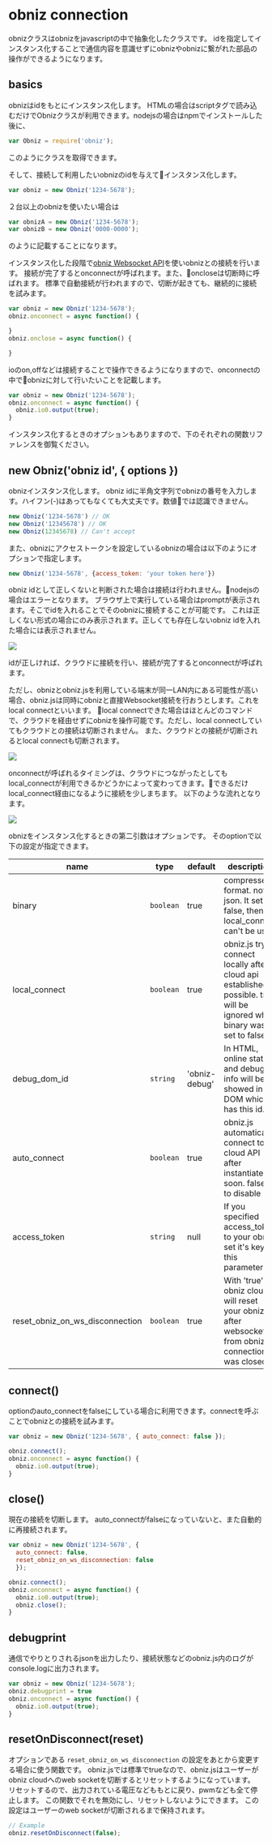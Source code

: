# obniz connection

obnizクラスはobnizをjavascriptの中で抽象化したクラスです。
idを指定してインスタンス化することで通信内容を意識せずにobnizやobnizに繋がれた部品の操作ができるようになります。

## basics

obnizはidをもとにインスタンス化します。
HTMLの場合はscriptタグで読み込むだけでObnizクラスが利用できます。nodejsの場合はnpmでインストールした後に、

```javascript
var Obniz = require('obniz');
```
このようにクラスを取得できます。

そして、接続して利用したいobnizのidを与えてインスタンス化します。
```javascript
var obniz = new Obniz('1234-5678');
```
２台以上のobnizを使いたい場合は
```javascript
var obnizA = new Obniz('1234-5678');
var obnizB = new Obniz('0000-0000');
```
のように記載することになります。

インスタンス化した段階で[obniz Websocket API](https://obniz.io/doc/about_obniz_api)を使いobnizとの接続を行います。
接続が完了するとonconnectが呼ばれます。また、oncloseは切断時に呼ばれます。
標準で自動接続が行われますので、切断が起きても、継続的に接続を試みます。

```javascript
var obniz = new Obniz('1234-5678');
obniz.onconnect = async function() {

}
obniz.onclose = async function() {

}
```

ioのon,offなどは接続することで操作できるようになりますので、onconnectの中でobnizに対して行いたいことを記載します。

```javascript
var obniz = new Obniz('1234-5678');
obniz.onconnect = async function() {
  obniz.io0.output(true);
}
```

インスタンス化するときのオプションもありますので、下のそれぞれの関数リファレンスを御覧ください。

## new Obniz('obniz id', { options })

obnizインスタンス化します。
obniz idに半角文字列でobnizの番号を入力します。ハイフン(-)はあってもなくても大丈夫です。数値では認識できません。

```javascript
new Obniz('1234-5678') // OK
new Obniz('12345678') // OK
new Obniz(12345678) // Can't accept
```

また、obnizにアクセストークンを設定しているobnizの場合は以下のようにオプションで指定します。

```javascript
new Obniz('1234-5678', {access_token: 'your token here'})
```

obniz idとして正しくないと判断された場合は接続は行われません。nodejsの場合はエラーとなります。
ブラウザ上で実行している場合はpromptが表示されます。そこでidを入れることでそのobnizに接続することが可能です。
これは正しくない形式の場合にのみ表示されます。正しくても存在しないobniz idを入れた場合には表示されません。

![](images/obniz_prompt.png)

idが正しければ、クラウドに接続を行い、接続が完了するとonconnectが呼ばれます。

ただし、obnizとobniz.jsを利用している端末が同一LAN内にある可能性が高い場合、obniz.jsは同時にobnizと直接Websocket接続を行おうとします。これをlocal connectといいます。
local connectできた場合はほとんどのコマンドで、クラウドを経由せずにobnizを操作可能です。ただし、local connectしていてもクラウドとの接続は切断されません。
また、クラウドとの接続が切断されるとlocal connectも切断されます。

![](images/local_connect.png)

onconnectが呼ばれるタイミングは、クラウドにつながったとしてもlocal_connectが利用できるかどうかによって変わってきます。できるだけlocal_connect経由になるように接続を少しまちます。
以下のような流れとなります。

![](images/onconnect_flow.png)

obnizをインスタンス化するときの第二引数はオプションです。
そのoptionで以下の設定が指定できます。

name | type | default | description
--- | --- | --- | ---
binary | `boolean` | true | compressed format. not json. It set to false, then local_connect can't be used
local_connect | `boolean` | true | obniz.js try to connect locally after cloud api established if possible. true will be ignored when binary was set to false
debug_dom_id | `string` | 'obniz-debug' | In HTML, online status and debug info will be showed in DOM which has this id.
auto_connect | `boolean` | true | obniz.js automatically connect to cloud API after instantiate soon. falset to disable it.
access_token | `string` | null | If you specified access_token to your obniz. set it's key to this parameter.
reset_obniz_on_ws_disconnection | `boolean` | true | With 'true', obniz cloud will reset your obniz after websocket from obniz.js connection was closed.


## connect()
optionのauto_connectをfalseにしている場合に利用できます。connectを呼ぶことでobnizとの接続を試みます。

```javascript
var obniz = new Obniz('1234-5678', { auto_connect: false });

obniz.connect();
obniz.onconnect = async function() {
  obniz.io0.output(true);
}
```

## close()
現在の接続を切断します。
auto_connectがfalseになっていないと、また自動的に再接続されます。

```javascript
var obniz = new Obniz('1234-5678', {
  auto_connect: false,
  reset_obniz_on_ws_disconnection: false
  });

obniz.connect();
obniz.onconnect = async function() {
  obniz.io0.output(true);
  obniz.close();
}
```

## debugprint
通信でやりとりされるjsonを出力したり、接続状態などのobniz.js内のログがconsole.logに出力されます。

```javascript
var obniz = new Obniz('1234-5678');
obniz.debugprint = true
obniz.onconnect = async function() {
  obniz.io0.output(true);
}
```

## resetOnDisconnect(reset)
オプションである ```reset_obniz_on_ws_disconnection``` の設定をあとから変更する場合に使う関数です。
obniz.jsでは標準でtrueなので、obniz.jsはユーザーがobniz cloudへのweb socketを切断するとリセットするようになっています。
リセットするので、出力されている電圧などももとに戻り、pwmなども全て停止します。
この関数でそれを無効にし、リセットしないようにできます。
この設定はユーザーのweb socketが切断されるまで保持されます。
```Javascript
// Example
obniz.resetOnDisconnect(false);
```